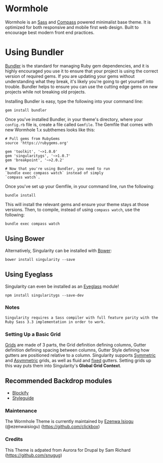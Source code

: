 # Wormhole

Wormhole is an [Sass](http://sass-lang.com/) and [Compass](http://compass-style.org/) powered minimalist base theme. It is optimized for both responsive and mobile first web design. Built to encourage best modern front end practices. 

# Using Bundler

[Bundler](http://bundler.io/) is the standard for managing Ruby gem dependencies, and it is highly encouraged you use it to ensure that your project is using the correct version of required gems. If you are updating your gems without understanding what they break, it's likely you're going to get yourself into trouble. Bundler helps to ensure you can use the cutting edge gems on new projects while not breaking old projects.

Installing Bundler is easy, type the following into your command line:

`gem install bundler`

Once you've installed Bundler, in your theme's directory, where your `config.rb` file is, create a file called `Gemfile`. The Gemfile that comes with new Wormhole 1.x subthemes looks like this:

```
# Pull gems from RubyGems
source 'https://rubygems.org'

gem 'toolkit', '~>1.0.0'
gem 'singularitygs', '~>1.0.7'
gem 'breakpoint', '~>2.0.2'

# Now that you're using Bundler, you need to run 
`bundle exec compass watch` instead of simply 
`compass watch`.
```
Once you've set up your Gemfile, in your command line, run the following:

`bundle install`

This will install the relevant gems and ensure your theme stays at those versions. Then, to compile, instead of using `compass watch`, use the following:

`bundle exec compass watch`

## Using Bower 

Alternatively, Singularity can be installed with [Bower](http://bower.io/):

`bower install singularity --save`

## Using Eyeglass

Singularity can even be installed as an [Eyeglass](https://github.com/sass-eyeglass/eyeglass) module! 

`npm install singularitygs --save-dev`

### Notes

```
Singularity requires a Sass compiler with full feature parity with the
Ruby Sass 3.3 implementation in order to work.

```
### Setting Up a Basic Grid

[Grids](https://github.com/at-import/Singularity/wiki/Creating-Grids) are made of 3 parts, the Grid definition defining columns, Gutter definition defining spacing between columns, Gutter Style defining how gutters are positioned relative to a column. Singularity supports [Symmetric](https://github.com/at-import/Singularity/wiki/Creating-Grids#symmetric-grids) and [Asymmetric](https://github.com/at-import/Singularity/wiki/Creating-Grids#asymmetric-grids) grids, as well as fluid and [fixed](https://github.com/at-import/Singularity/wiki/Creating-Grids#fixed-gutters) gutters. Setting grids up this way puts them into Singularity's **Global Grid Context**.

## Recommended Backdrop modules

- [Blockify](https://github.com/backdrop-contrib/blockify)
- [Styleguide](https://github.com/backdrop-contrib/styleguide)


### Maintenance

The Wormhole Theme is currently maintained by [Ezenwa Isiogu](http://ezenwa.io/) (@ezenwaisiogu) (https://github.com/clickbox)

### Credits

This Theme is adpated from Aurora for Drupal by Sam Richard (https://github.com/snugug)
